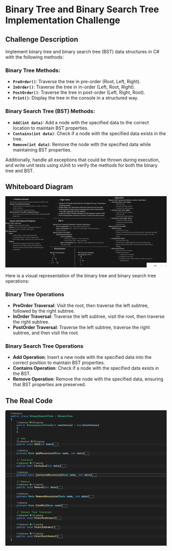 ﻿# Binary Tree and Binary Search Tree Implementation Challenge

## Challenge Description

Implement binary tree and binary search tree (BST) data structures in C# with the following methods:

### Binary Tree Methods:
- **`PreOrder()`**: Traverse the tree in pre-order (Root, Left, Right).
- **`InOrder()`**: Traverse the tree in in-order (Left, Root, Right).
- **`PostOrder()`**: Traverse the tree in post-order (Left, Right, Root).
- **`Print()`**: Display the tree in the console in a structured way.

### Binary Search Tree (BST) Methods:
- **`Add(int data)`**: Add a node with the specified data to the correct location to maintain BST properties.
- **`Contains(int data)`**: Check if a node with the specified data exists in the tree.
- **`Remove(int data)`**: Remove the node with the specified data while maintaining BST properties.

Additionally, handle all exceptions that could be thrown during execution, and write unit tests using xUnit to verify the methods for both the binary tree and BST.

## Whiteboard Diagram

![Binary Tree and BST](assets/TreeWB.PNG)

Here is a visual representation of the binary tree and binary search tree operations:

### Binary Tree Operations
- **PreOrder Traversal**: Visit the root, then traverse the left subtree, followed by the right subtree.
- **InOrder Traversal**: Traverse the left subtree, visit the root, then traverse the right subtree.
- **PostOrder Traversal**: Traverse the left subtree, traverse the right subtree, and then visit the root.

### Binary Search Tree Operations
- **Add Operation**: Insert a new node with the specified data into the correct position to maintain BST properties.
- **Contains Operation**: Check if a node with the specified data exists in the BST.
- **Remove Operation**: Remove the node with the specified data, ensuring that BST properties are preserved.

## The Real Code

![The Real Code](assets/TreeCode.PNG)
